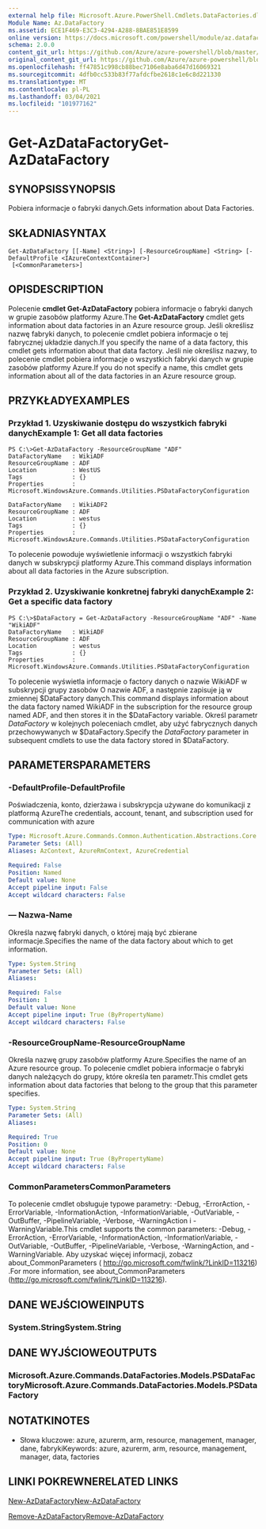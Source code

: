 ```yaml
---
external help file: Microsoft.Azure.PowerShell.Cmdlets.DataFactories.dll-Help.xml
Module Name: Az.DataFactory
ms.assetid: ECE1F469-E3C3-4294-A288-8BAE851E8599
online version: https://docs.microsoft.com/powershell/module/az.datafactory/get-azdatafactory
schema: 2.0.0
content_git_url: https://github.com/Azure/azure-powershell/blob/master/src/DataFactory/DataFactoryV2/help/Get-AzDataFactory.md
original_content_git_url: https://github.com/Azure/azure-powershell/blob/master/src/DataFactory/DataFactoryV2/help/Get-AzDataFactory.md
ms.openlocfilehash: ff47851c998cb88bec7106e8aba6d47d16069321
ms.sourcegitcommit: 4dfb0cc533b83f77afdcfbe2618c1e6c8d221330
ms.translationtype: MT
ms.contentlocale: pl-PL
ms.lasthandoff: 03/04/2021
ms.locfileid: "101977162"
---
```

# <span data-ttu-id="1fb99-101">Get-AzDataFactory</span><span class="sxs-lookup"><span data-stu-id="1fb99-101">Get-AzDataFactory</span></span>

## <span data-ttu-id="1fb99-102">SYNOPSIS</span><span class="sxs-lookup"><span data-stu-id="1fb99-102">SYNOPSIS</span></span>
<span data-ttu-id="1fb99-103">Pobiera informacje o fabryki danych.</span><span class="sxs-lookup"><span data-stu-id="1fb99-103">Gets information about Data Factories.</span></span>

## <span data-ttu-id="1fb99-104">SKŁADNIA</span><span class="sxs-lookup"><span data-stu-id="1fb99-104">SYNTAX</span></span>

```
Get-AzDataFactory [[-Name] <String>] [-ResourceGroupName] <String> [-DefaultProfile <IAzureContextContainer>]
 [<CommonParameters>]
```

## <span data-ttu-id="1fb99-105">OPIS</span><span class="sxs-lookup"><span data-stu-id="1fb99-105">DESCRIPTION</span></span>
<span data-ttu-id="1fb99-106">Polecenie **cmdlet Get-AzDataFactory** pobiera informacje o fabryki danych w grupie zasobów platformy Azure.</span><span class="sxs-lookup"><span data-stu-id="1fb99-106">The **Get-AzDataFactory** cmdlet gets information about data factories in an Azure resource group.</span></span>
<span data-ttu-id="1fb99-107">Jeśli określisz nazwę fabryki danych, to polecenie cmdlet pobiera informacje o tej fabrycznej układzie danych.</span><span class="sxs-lookup"><span data-stu-id="1fb99-107">If you specify the name of a data factory, this cmdlet gets information about that data factory.</span></span>
<span data-ttu-id="1fb99-108">Jeśli nie określisz nazwy, to polecenie cmdlet pobiera informacje o wszystkich fabryki danych w grupie zasobów platformy Azure.</span><span class="sxs-lookup"><span data-stu-id="1fb99-108">If you do not specify a name, this cmdlet gets information about all of the data factories in an Azure resource group.</span></span>

## <span data-ttu-id="1fb99-109">PRZYKŁADY</span><span class="sxs-lookup"><span data-stu-id="1fb99-109">EXAMPLES</span></span>

### <span data-ttu-id="1fb99-110">Przykład 1. Uzyskiwanie dostępu do wszystkich fabryki danych</span><span class="sxs-lookup"><span data-stu-id="1fb99-110">Example 1: Get all data factories</span></span>
```
PS C:\>Get-AzDataFactory -ResourceGroupName "ADF"
DataFactoryName   : WikiADF
ResourceGroupName : ADF
Location          : WestUS
Tags              : {}
Properties        : Microsoft.WindowsAzure.Commands.Utilities.PSDataFactoryConfiguration

DataFactoryName   : WikiADF2
ResourceGroupName : ADF
Location          : westus
Tags              : {}
Properties        : Microsoft.WindowsAzure.Commands.Utilities.PSDataFactoryConfiguration
```

<span data-ttu-id="1fb99-111">To polecenie powoduje wyświetlenie informacji o wszystkich fabryki danych w subskrypcji platformy Azure.</span><span class="sxs-lookup"><span data-stu-id="1fb99-111">This command displays information about all data factories in the Azure subscription.</span></span>

### <span data-ttu-id="1fb99-112">Przykład 2. Uzyskiwanie konkretnej fabryki danych</span><span class="sxs-lookup"><span data-stu-id="1fb99-112">Example 2: Get a specific data factory</span></span>
```
PS C:\>$DataFactory = Get-AzDataFactory -ResourceGroupName "ADF" -Name "WikiADF"
DataFactoryName   : WikiADF
ResourceGroupName : ADF
Location          : westus
Tags              : {}
Properties        : Microsoft.WindowsAzure.Commands.Utilities.PSDataFactoryConfiguration
```

<span data-ttu-id="1fb99-113">To polecenie wyświetla informacje o factory danych o nazwie WikiADF w subskrypcji grupy zasobów O nazwie ADF, a następnie zapisuje ją w zmiennej $DataFactory danych.</span><span class="sxs-lookup"><span data-stu-id="1fb99-113">This command displays information about the data factory named WikiADF in the subscription for the resource group named ADF, and then stores it in the $DataFactory variable.</span></span>
<span data-ttu-id="1fb99-114">Określ parametr *DataFactory* w kolejnych poleceniach cmdlet, aby użyć fabrycznych danych przechowywanych w $DataFactory.</span><span class="sxs-lookup"><span data-stu-id="1fb99-114">Specify the *DataFactory* parameter in subsequent cmdlets to use the data factory stored in $DataFactory.</span></span>

## <span data-ttu-id="1fb99-115">PARAMETERS</span><span class="sxs-lookup"><span data-stu-id="1fb99-115">PARAMETERS</span></span>

### <span data-ttu-id="1fb99-116">-DefaultProfile</span><span class="sxs-lookup"><span data-stu-id="1fb99-116">-DefaultProfile</span></span>
<span data-ttu-id="1fb99-117">Poświadczenia, konto, dzierżawa i subskrypcja używane do komunikacji z platformą Azure</span><span class="sxs-lookup"><span data-stu-id="1fb99-117">The credentials, account, tenant, and subscription used for communication with azure</span></span>

```yaml
Type: Microsoft.Azure.Commands.Common.Authentication.Abstractions.Core.IAzureContextContainer
Parameter Sets: (All)
Aliases: AzContext, AzureRmContext, AzureCredential

Required: False
Position: Named
Default value: None
Accept pipeline input: False
Accept wildcard characters: False
```

### <span data-ttu-id="1fb99-118">— Nazwa</span><span class="sxs-lookup"><span data-stu-id="1fb99-118">-Name</span></span>
<span data-ttu-id="1fb99-119">Określa nazwę fabryki danych, o której mają być zbierane informacje.</span><span class="sxs-lookup"><span data-stu-id="1fb99-119">Specifies the name of the data factory about which to get information.</span></span>

```yaml
Type: System.String
Parameter Sets: (All)
Aliases:

Required: False
Position: 1
Default value: None
Accept pipeline input: True (ByPropertyName)
Accept wildcard characters: False
```

### <span data-ttu-id="1fb99-120">-ResourceGroupName</span><span class="sxs-lookup"><span data-stu-id="1fb99-120">-ResourceGroupName</span></span>
<span data-ttu-id="1fb99-121">Określa nazwę grupy zasobów platformy Azure.</span><span class="sxs-lookup"><span data-stu-id="1fb99-121">Specifies the name of an Azure resource group.</span></span>
<span data-ttu-id="1fb99-122">To polecenie cmdlet pobiera informacje o fabryki danych należących do grupy, które określa ten parametr.</span><span class="sxs-lookup"><span data-stu-id="1fb99-122">This cmdlet gets information about data factories that belong to the group that this parameter specifies.</span></span>

```yaml
Type: System.String
Parameter Sets: (All)
Aliases:

Required: True
Position: 0
Default value: None
Accept pipeline input: True (ByPropertyName)
Accept wildcard characters: False
```

### <span data-ttu-id="1fb99-123">CommonParameters</span><span class="sxs-lookup"><span data-stu-id="1fb99-123">CommonParameters</span></span>
<span data-ttu-id="1fb99-124">To polecenie cmdlet obsługuje typowe parametry: -Debug, -ErrorAction, -ErrorVariable, -InformationAction, -InformationVariable, -OutVariable, -OutBuffer, -PipelineVariable, -Verbose, -WarningAction i -WarningVariable.</span><span class="sxs-lookup"><span data-stu-id="1fb99-124">This cmdlet supports the common parameters: -Debug, -ErrorAction, -ErrorVariable, -InformationAction, -InformationVariable, -OutVariable, -OutBuffer, -PipelineVariable, -Verbose, -WarningAction, and -WarningVariable.</span></span> <span data-ttu-id="1fb99-125">Aby uzyskać więcej informacji, zobacz about_CommonParameters ( http://go.microsoft.com/fwlink/?LinkID=113216) .</span><span class="sxs-lookup"><span data-stu-id="1fb99-125">For more information, see about_CommonParameters (http://go.microsoft.com/fwlink/?LinkID=113216).</span></span>

## <span data-ttu-id="1fb99-126">DANE WEJŚCIOWE</span><span class="sxs-lookup"><span data-stu-id="1fb99-126">INPUTS</span></span>

### <span data-ttu-id="1fb99-127">System.String</span><span class="sxs-lookup"><span data-stu-id="1fb99-127">System.String</span></span>

## <span data-ttu-id="1fb99-128">DANE WYJŚCIOWE</span><span class="sxs-lookup"><span data-stu-id="1fb99-128">OUTPUTS</span></span>

### <span data-ttu-id="1fb99-129">Microsoft.Azure.Commands.DataFactories.Models.PSDataFactory</span><span class="sxs-lookup"><span data-stu-id="1fb99-129">Microsoft.Azure.Commands.DataFactories.Models.PSDataFactory</span></span>

## <span data-ttu-id="1fb99-130">NOTATKI</span><span class="sxs-lookup"><span data-stu-id="1fb99-130">NOTES</span></span>
* <span data-ttu-id="1fb99-131">Słowa kluczowe: azure, azurerm, arm, resource, management, manager, dane, fabryki</span><span class="sxs-lookup"><span data-stu-id="1fb99-131">Keywords: azure, azurerm, arm, resource, management, manager, data, factories</span></span>

## <span data-ttu-id="1fb99-132">LINKI POKREWNE</span><span class="sxs-lookup"><span data-stu-id="1fb99-132">RELATED LINKS</span></span>

[<span data-ttu-id="1fb99-133">New-AzDataFactory</span><span class="sxs-lookup"><span data-stu-id="1fb99-133">New-AzDataFactory</span></span>](./New-AzDataFactory.md)

[<span data-ttu-id="1fb99-134">Remove-AzDataFactory</span><span class="sxs-lookup"><span data-stu-id="1fb99-134">Remove-AzDataFactory</span></span>](./Remove-AzDataFactory.md)


